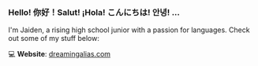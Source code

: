 ### Hello! 你好！Salut! ¡Hola! こんにちは! 안녕! ...

I'm Jaiden, a rising high school junior with a passion for languages. Check out some of my stuff below:

💻 **Website**: [dreamingalias.com](https://dreamingalias.com/)

<!--
**jaiden-li/jaiden-li** is a ✨ _special_ ✨ repository because its `README.md` (this file) appears on your GitHub profile.

Here are some ideas to get you started:

- 🔭 I’m currently working on ...
- 🌱 I’m currently learning ...
- 👯 I’m looking to collaborate on ...
- 🤔 I’m looking for help with ...
- 💬 Ask me about ...
- 📫 How to reach me: ...
- 😄 Pronouns: ...
- ⚡ Fun fact: ...
-->
